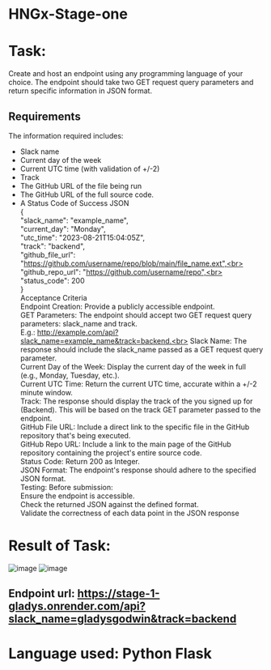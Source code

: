 # HNGx-Stage-one

# Task:
Create and host an endpoint using any programming language of your choice.
The endpoint should take two GET request query parameters and return specific information in JSON format.
## Requirements <br>
The information required includes: <br>
-  Slack name
-  Current day of the week
-  Current UTC time (with validation of +/-2)
-  Track
-  The GitHub URL of the file being run
-  The GitHub URL of the full source code.
-  A Status Code of Success
JSON <br>
{ <br>
  "slack_name": "example_name",<br>
  "current_day": "Monday",<br>
  "utc_time": "2023-08-21T15:04:05Z",<br>
  "track": "backend",<br>
  "github_file_url": "https://github.com/username/repo/blob/main/file_name.ext",<br>
  "github_repo_url": "https://github.com/username/repo",<br>
  "status_code": 200<br>
}<br>
Acceptance Criteria<br>
Endpoint Creation: Provide a publicly accessible endpoint.<br>
GET Parameters: The endpoint should accept two GET request query parameters: slack_name and track.<br>
       E.g.: http://example.com/api?slack_name=example_name&track=backend.<br>
Slack Name: The response should include the slack_name passed as a GET request query parameter.<br>
Current Day of the Week: Display the current day of the week in full (e.g., Monday, Tuesday, etc.). <br>
Current UTC Time: Return the current UTC time, accurate within a +/-2 minute window.<br>
Track: The response should display the track of the you signed up for (Backend). This will be based on the track GET parameter passed to the endpoint.<br>
GitHub File URL: Include a direct link to the specific file in the GitHub repository that's being executed.<br>
GitHub Repo URL: Include a link to the main page of the GitHub repository containing the project's entire source code.<br>
Status Code: Return 200 as Integer. <br>
JSON Format: The endpoint's response should adhere to the specified JSON format.<br>
Testing: Before submission:<br>
Ensure the endpoint is accessible.<br>
Check the returned JSON against the defined format.<br>
Validate the correctness of each data point in the JSON response<br>




# Result of Task:
![image](https://github.com/gladysgodwin/HNGx-Stage-one/assets/99274632/708bc3db-e485-4d76-b7d6-103486e98628)
![image](https://github.com/gladysgodwin/HNGx-Stage-one/assets/99274632/219b485c-8ac4-4a0c-a753-dc610743c9c1)


## Endpoint url: https://stage-1-gladys.onrender.com/api?slack_name=gladysgodwin&track=backend

# Language used: Python Flask

